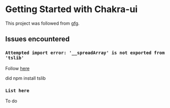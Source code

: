 # Getting Started with Chakra-ui

This project was followed from [gfg](https://www.geeksforgeeks.org/how-to-implement-chakra-ui-in-reactjs/).

## Issues encountered

### `Attempted import error: '__spreadArray' is not exported from 'tslib'`

Follow [here](https://stackoverflow.com/questions/66801465/is-it-possible-using-react-antd-charts-in-js-files-instead-of-ts-files-attem)

did npm install tslib

### `List here`

To do